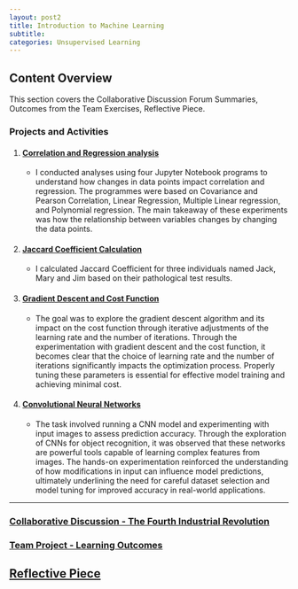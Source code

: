 ```yaml
---
layout: post2
title: Introduction to Machine Learning
subtitle: 
categories: Unsupervised Learning
---
```


## Content Overview

This section covers the Collaborative Discussion Forum Summaries, Outcomes from the Team Exercises, Reflective Piece.

### Projects and Activities

1. #### [Correlation and Regression analysis](https://rathin5082.github.io/subfiles/Corr-Reg.html)
   - I conducted analyses using four Jupyter Notebook programs to understand how changes in data points impact correlation and            regression. The programmes were based on Covariance and Pearson Correlation, Linear Regression, Multiple Linear regression, and      Polynomial regression. The main takeaway of these experiments was how the relationship between variables changes by changing         the data points.
    

2. #### [Jaccard Coefficient Calculation](https://rathin5082.github.io/subfiles/JCC.html)
   - I calculated Jaccard Coefficient for three individuals named Jack, Mary and Jim based on their pathological test results.

4. #### [Gradient Descent and Cost Function](https://rathin5082.github.io/subfiles/Gradient-Descent.html)
   - The goal was to explore the gradient descent algorithm and its impact on the cost function through iterative adjustments of the      learning rate and the number of iterations. Through the experimentation with gradient descent and the cost function, it becomes      clear that the choice of learning rate and the number of iterations significantly impacts the optimization process. Properly         tuning these parameters is essential for effective model training and achieving minimal cost.
   
6. #### [Convolutional Neural Networks](https://rathin5082.github.io/subfiles/CNN.html)
   - The task involved running a CNN model and experimenting with input images to assess prediction accuracy. Through the                 exploration of CNNs for object recognition, it was observed that these networks are powerful tools capable of learning complex       features from images. The hands-on experimentation reinforced the understanding of how modifications in input can influence          model predictions, ultimately underlining the need for careful dataset selection and model tuning for improved accuracy in           real-world applications.

---

### [Collaborative Discussion - The Fourth Industrial Revolution](https://rathin5082.github.io/subfiles/Collaborative-Discussion-The-Fourth-Industrial-Revolution.html)

### [Team Project - Learning Outcomes](https://rathin5082.github.io/subfiles/Team-Project-Learning-Outcomes.html)

## [Reflective Piece](https://rathin5082.github.io/subfiles/Reflective-Piece.html)

